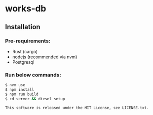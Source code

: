 # works-db

## Installation

### Pre-requirements:

-   Rust (cargo)
-   nodejs (recommended via nvm)
-   Postgresql

### Run below commands:

```bash
$ nvm use
$ npm install
$ npm run build
$ cd server && diesel setup
```

```
This software is released under the MIT License, see LICENSE.txt.
```
